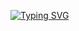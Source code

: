 [![Typing SVG](https://readme-typing-svg.herokuapp.com?font=+Roboto+&weight=450&size=30&pause=1000&color=CAE9F7&background=CA35FF00&center=true&vCenter=true&width=435&lines=Hey+There+!;I'm+Ashish)](https://git.io/typing-svg)
